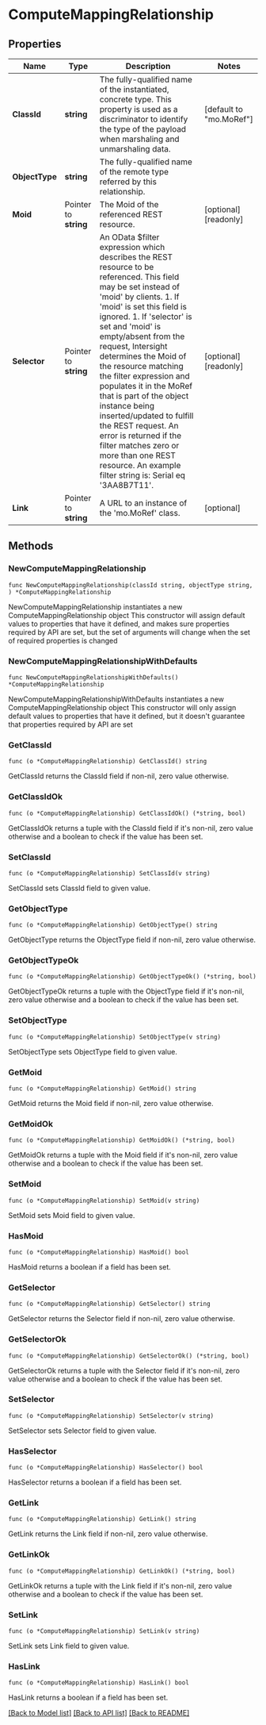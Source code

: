 # ComputeMappingRelationship

## Properties

Name | Type | Description | Notes
------------ | ------------- | ------------- | -------------
**ClassId** | **string** | The fully-qualified name of the instantiated, concrete type. This property is used as a discriminator to identify the type of the payload when marshaling and unmarshaling data. | [default to "mo.MoRef"]
**ObjectType** | **string** | The fully-qualified name of the remote type referred by this relationship. | 
**Moid** | Pointer to **string** | The Moid of the referenced REST resource. | [optional] [readonly] 
**Selector** | Pointer to **string** | An OData $filter expression which describes the REST resource to be referenced. This field may be set instead of &#39;moid&#39; by clients. 1. If &#39;moid&#39; is set this field is ignored. 1. If &#39;selector&#39; is set and &#39;moid&#39; is empty/absent from the request, Intersight determines the Moid of the resource matching the filter expression and populates it in the MoRef that is part of the object instance being inserted/updated to fulfill the REST request. An error is returned if the filter matches zero or more than one REST resource. An example filter string is: Serial eq &#39;3AA8B7T11&#39;. | [optional] [readonly] 
**Link** | Pointer to **string** | A URL to an instance of the &#39;mo.MoRef&#39; class. | [optional] 

## Methods

### NewComputeMappingRelationship

`func NewComputeMappingRelationship(classId string, objectType string, ) *ComputeMappingRelationship`

NewComputeMappingRelationship instantiates a new ComputeMappingRelationship object
This constructor will assign default values to properties that have it defined,
and makes sure properties required by API are set, but the set of arguments
will change when the set of required properties is changed

### NewComputeMappingRelationshipWithDefaults

`func NewComputeMappingRelationshipWithDefaults() *ComputeMappingRelationship`

NewComputeMappingRelationshipWithDefaults instantiates a new ComputeMappingRelationship object
This constructor will only assign default values to properties that have it defined,
but it doesn't guarantee that properties required by API are set

### GetClassId

`func (o *ComputeMappingRelationship) GetClassId() string`

GetClassId returns the ClassId field if non-nil, zero value otherwise.

### GetClassIdOk

`func (o *ComputeMappingRelationship) GetClassIdOk() (*string, bool)`

GetClassIdOk returns a tuple with the ClassId field if it's non-nil, zero value otherwise
and a boolean to check if the value has been set.

### SetClassId

`func (o *ComputeMappingRelationship) SetClassId(v string)`

SetClassId sets ClassId field to given value.


### GetObjectType

`func (o *ComputeMappingRelationship) GetObjectType() string`

GetObjectType returns the ObjectType field if non-nil, zero value otherwise.

### GetObjectTypeOk

`func (o *ComputeMappingRelationship) GetObjectTypeOk() (*string, bool)`

GetObjectTypeOk returns a tuple with the ObjectType field if it's non-nil, zero value otherwise
and a boolean to check if the value has been set.

### SetObjectType

`func (o *ComputeMappingRelationship) SetObjectType(v string)`

SetObjectType sets ObjectType field to given value.


### GetMoid

`func (o *ComputeMappingRelationship) GetMoid() string`

GetMoid returns the Moid field if non-nil, zero value otherwise.

### GetMoidOk

`func (o *ComputeMappingRelationship) GetMoidOk() (*string, bool)`

GetMoidOk returns a tuple with the Moid field if it's non-nil, zero value otherwise
and a boolean to check if the value has been set.

### SetMoid

`func (o *ComputeMappingRelationship) SetMoid(v string)`

SetMoid sets Moid field to given value.

### HasMoid

`func (o *ComputeMappingRelationship) HasMoid() bool`

HasMoid returns a boolean if a field has been set.

### GetSelector

`func (o *ComputeMappingRelationship) GetSelector() string`

GetSelector returns the Selector field if non-nil, zero value otherwise.

### GetSelectorOk

`func (o *ComputeMappingRelationship) GetSelectorOk() (*string, bool)`

GetSelectorOk returns a tuple with the Selector field if it's non-nil, zero value otherwise
and a boolean to check if the value has been set.

### SetSelector

`func (o *ComputeMappingRelationship) SetSelector(v string)`

SetSelector sets Selector field to given value.

### HasSelector

`func (o *ComputeMappingRelationship) HasSelector() bool`

HasSelector returns a boolean if a field has been set.

### GetLink

`func (o *ComputeMappingRelationship) GetLink() string`

GetLink returns the Link field if non-nil, zero value otherwise.

### GetLinkOk

`func (o *ComputeMappingRelationship) GetLinkOk() (*string, bool)`

GetLinkOk returns a tuple with the Link field if it's non-nil, zero value otherwise
and a boolean to check if the value has been set.

### SetLink

`func (o *ComputeMappingRelationship) SetLink(v string)`

SetLink sets Link field to given value.

### HasLink

`func (o *ComputeMappingRelationship) HasLink() bool`

HasLink returns a boolean if a field has been set.


[[Back to Model list]](../README.md#documentation-for-models) [[Back to API list]](../README.md#documentation-for-api-endpoints) [[Back to README]](../README.md)


